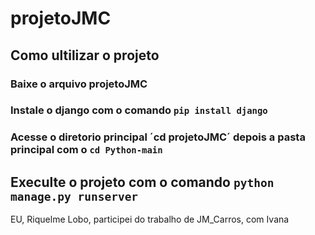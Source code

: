 # projetoJMC

## Como ultilizar o projeto

### Baixe o arquivo projetoJMC

### Instale o django com o comando `pip install django`

### Acesse o diretorio principal ´cd projetoJMC´ depois a pasta principal com o `cd Python-main`

## Execulte o projeto com o comando `python manage.py runserver` 



EU, Riquelme Lobo, participei do trabalho de JM_Carros, com Ivana
